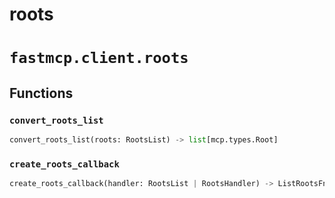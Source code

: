 # roots

# `fastmcp.client.roots`

## Functions

### `convert_roots_list` <sup><a href="https://github.com/jlowin/fastmcp/blob/main/src/fastmcp/client/roots.py#L19" target="_blank"><Icon icon="github" style="width: 14px; height: 14px;" /></a></sup>

```python
convert_roots_list(roots: RootsList) -> list[mcp.types.Root]
```

### `create_roots_callback` <sup><a href="https://github.com/jlowin/fastmcp/blob/main/src/fastmcp/client/roots.py#L33" target="_blank"><Icon icon="github" style="width: 14px; height: 14px;" /></a></sup>

```python
create_roots_callback(handler: RootsList | RootsHandler) -> ListRootsFnT
```
